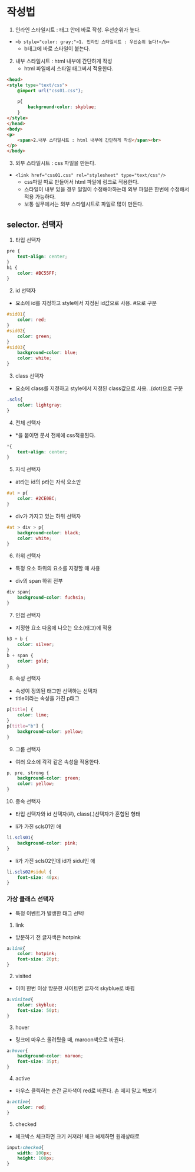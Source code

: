 # 작성법
1. 인라인 스타일시트 : 태그 안에 바로 작성. 우선순위가 높다.
- `<b style="color: gray;">1. 인라인 스타일시트 : 우선순위 높다!</b>`
    - b태그에 바로 스타일이 붙는다.

2. 내부 스타일시트 : html 내부에 간단하게 작성
    - html 파일에서 스타일 태그써서 적용한다.
```html
<head>
<style type="text/css">
	@import url("css01.css");
	
	p{
		background-color: skyblue;
	}
</style>
</head>
<body>
<p>
	<span>2.내부 스타일시트 : html 내부에 간단하게 작성</span><br>
</p>
</body>
```

3. 외부 스타일시트 : css 파일을 만든다.
- `<link href="css01.css" rel="stylesheet" type="text/css"/>`
    - css파일 따로 만들어서 html 파일에 링크로 적용한다. 
    - 스타일이 내부 있을 경우 일일이 수정해야하는데 외부 파일은 한번에 수정해서 적용 가능하다. 
	- 보통 실무에서는 외부 스타일시트로 파일로 많이 만든다.

## selector. 선택자
1. 타입 선택자

```css
pre {
	text-align: center;
}
h1 {
	color: #BC55FF;
}
```

2. id 선택자
- 요소에 id를 지정하고 style에서 지정된 id값으로 사용. #으로 구분

```css
#sid01{
	color: red;
}
#sid02{
	color: green;
}
#sid03{
	background-color: blue;
	color: white;
}
```

3. class 선택자
- 요소에 class를 지정하고 style에서 지정된 class값으로 사용. .(dot)으로 구분

```css
.scls{
	color: lightgray;
}
```

4. 전체 선택자
- *을 붙이면 문서 전체에 css적용된다.

```css
*{
	text-align: center;
}
```

5. 자식 선택자
- at라는 id의 p라는 자식 요소만

```css
#at > p{
	color: #2CE0BC;
}
```

- div가 가지고 있는 하위 선택자

```css
#at > div > p{
	background-color: black;
	color: white;
}
```

6. 하위 선택자
- 특정 요소 하위의 요소를 지정할 때 사용

- div의 span 하위 전부

```css
div span{
	background-color: fuchsia;
}
```

7. 인접 선택자
- 지정한 요소 다음에 나오는 요소(태그)에 적용

```css
h3 + b {
	color: silver;
}
b + span {
	color: gold;
}
```

8. 속성 선택자
- 속성이 정의된 태그만 선택하는 선택자
- title이라는 속성을 가진 p태그

```css
p[title] {
	color: lime;
}
p[title="b"] {
	background-color: yellow;
}
```

9. 그룹 선택자
- 여러 요소에 각각 같은 속성을 적용한다.

```css
p, pre, strong {
	background-color: green;
	color: yellow;
}
```

10. 종속 선택자
- 타입 선택자와 id 선택자(#), class(.)선택자가 혼합된 형태

- li가 가진 scls01인 애

```css
li.scls01{
	background-color: pink;
}
```

- li가 가진 scls02인데 id가 sidul인 애

```css
li.scls02#sidul {
	font-size: 40px;
}
```

### 가상 클래스 선택자
- 특정 이벤트가 발생한 태그 선택!

1. link
- 방문하기 전 글자색은 hotpink

```css
a:link{
	color: hotpink;
	font-size: 20pt;
}
```

2. visited
- 이미 한번 이상 방문한 사이트면 글자색 skyblue로 바뀜

```css
a:visited{
	color: skyblue;
	font-size: 50pt;
}
```

3. hover
- 링크에 마우스 올려뒀을 때, maroon색으로 바뀐다.

```css
a:hover{
	background-color: maroon;
	font-size: 35pt;
}
```

4. active
- 마우스 클릭하는 순간 글자색이 red로 바뀐다. 손 떼지 말고 봐보기

```css
a:active{
	color: red;
}
```

5. checked
- 체크박스 체크하면 크기 커져라! 체크 해제하면 원래상태로

```css
input:checked{
	width: 100px;
	height: 100px;
}
```

